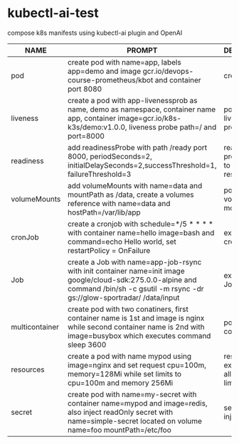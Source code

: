 # kubectl-ai-test
compose k8s manifests using kubectl-ai plugin and OpenAI


| NAME      | PROMPT              | DESCRIPTION                               | EXAMPLE                        |
|-----------|---------------------|-------------------------------------------|--------------------------------|
| pod  |create pod with name=app, labels app=demo and image gcr.io/devops-course-prometheus/kbot and container port 8080| create a pod|[link](yaml/app.yaml)                                |
| liveness  |create a pod with app-livenessprob as name, demo as namespace, container name app, container image=gcr.io/k8s-k3s/demo:v1.0.0, liveness probe path=/ and port=8000| pod with liveness probe       |[link](yaml/app-livenessProbe.yaml)                                |
| readiness |add readinessProbe with path /ready port 8000, periodSeconds=2, initialDelaySeconds=2,successThreshold=1, failureThreshold=3| readiness probe added to previous result    |[link](yaml/app-readinessProbe.yaml)                                |
|volumeMounts|add volumeMounts with name=data and mountPath as /data, create a volumes reference with name=data and hostPath=/var/lib/app|pod with a volume mounts|[link](yaml/app-volumeMounts.yaml)|
|cronJob|create a cronjob with schedule=*/5 * * * * with container name=hello image=bash and command=echo Hello world, set restartPolicy = OnFailure|example of a cronJob|[link](yaml/app-cronjob.yaml)|
|Job|create a Job with name=app-job-rsync with init container name=init image google/cloud-sdk:275.0.0-alpine and command /bin/sh -c gsutil -m rsync -dr gs://glow-sportradar/ /data/input|example of Job|[link](yaml/app-job.yaml)|
|multicontainer|create pod with two conatiners, first container name is 1st and image is nginx while second container name is 2nd with image=busybox which executes command sleep 3600|pod with two containers|[link](yaml/app-multicontainer.yaml)|
|resources|create a pod with name mypod using image=nginx and set request cpu=100m, memory=128Mi while set limits to cpu=100m and memory 256Mi| resources example: allocate and limit|[link](yaml/app-resources.yaml)|
|secret|create pod with name=my-secret with container name=mypod and image=redis, also inject readOnly secret with name=simple-secret located on volume name=foo mountPath=/etc/foo| secret injection|[link](yaml/app-secret-env.yaml)|

